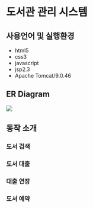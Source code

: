 # 도서관 관리 시스템

## 사용언어 및 실행환경
* html5
* css3
* javascript
* jsp2.3
* Apache Tomcat/9.0.46

## ER Diagram
<image src='https://user-images.githubusercontent.com/54964209/187164836-9b897864-5ea2-492e-bf56-a501b258aac8.png'>

## 동작 소개
### 도서 검색
### 도서 대출
### 대출 연장
### 도서 예약
### 

